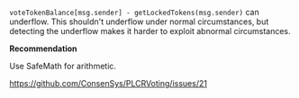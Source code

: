 `voteTokenBalance[msg.sender] - getLockedTokens(msg.sender)` can underflow. This shouldn't underflow under normal circumstances, but detecting the underflow makes it harder to exploit abnormal circumstances.

**Recommendation**

Use SafeMath for arithmetic.

<https://github.com/ConsenSys/PLCRVoting/issues/21>
